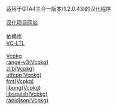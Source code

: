 适用于GTA4三合一版本(1.2.0.43)的汉化程序<br/><br/>
[汉化项目网站](https://b9348.gitee.io)<br/><br/>
依赖库<br/>
[VC-LTL](https://github.com/Chuyu-Team/VC-LTL5)<br/><br/>
[Vcpkg](https://github.com/microsoft/vcpkg)<br/>
[range-v3(Vcpkg)](https://github.com/ericniebler/range-v3)<br/>
[zlib(Vcpkg)](https://github.com/madler/zlib)<br/>
[utfcpp(Vcpkg)](https://github.com/nemtrif/utfcpp)<br/>
[fmt(Vcpkg)](https://github.com/fmtlib/fmt)<br/>
[libpng(Vcpkg)](https://github.com/glennrp/libpng)<br/>
[libsquish(Vcpkg)](https://sourceforge.net/projects/libsquish/)<br/>
[rapidjson(Vcpkg)](https://github.com/Tencent/rapidjson)<br/>
